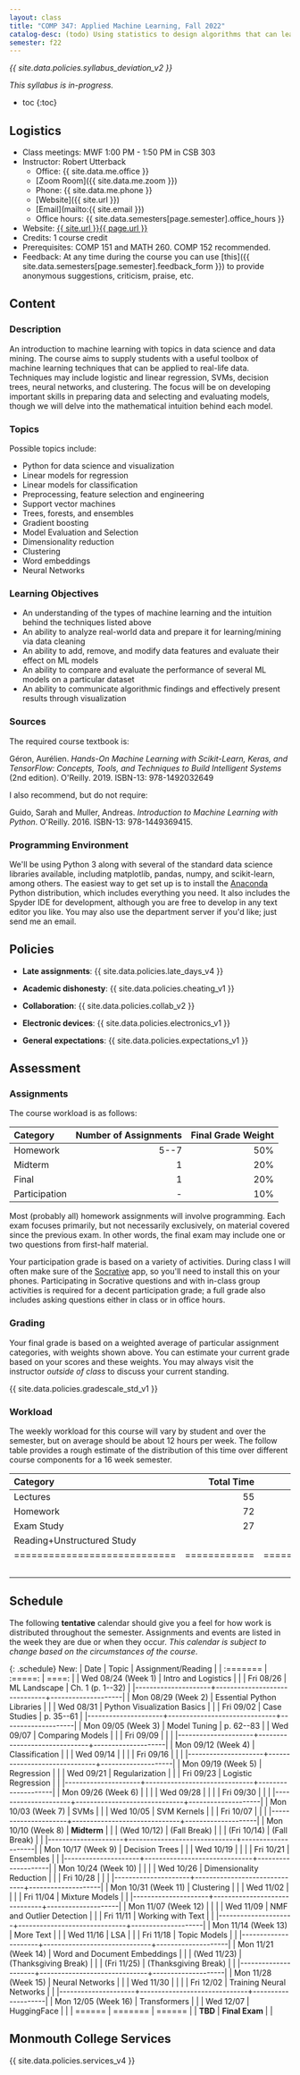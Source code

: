 ```yaml
---
layout: class
title: "COMP 347: Applied Machine Learning, Fall 2022"
catalog-desc: (todo) Using statistics to design algorithms that can learn from data.
semester: f22
---
```


*{{ site.data.policies.syllabus_deviation_v2 }}*

*This syllabus is in-progress.*

* toc
{:toc}

## Logistics

* Class meetings: MWF 1:00 PM - 1:50 PM in CSB 303
* Instructor: Robert Utterback
  * Office: {{ site.data.me.office }}
  * [Zoom Room]({{ site.data.me.zoom }})
  * Phone: {{ site.data.me.phone }}
  * [Website]({{ site.url }})
  * [Email](mailto:{{ site.email }})
  * Office hours: {{ site.data.semesters[page.semester].office_hours }}
* Website: <a href="{{ site.url }}{{ page.url }}">{{ site.url }}{{ page.url }}</a>
* Credits: 1 course credit
* Prerequisites: COMP 151 and MATH 260. COMP 152 recommended.
* Feedback: At any time during the course you can use
  [this]({{ site.data.semesters[page.semester].feedback_form }}) to provide
  anonymous suggestions, criticism, praise, etc.

## Content

### Description

An introduction to machine learning with topics in data science and
data mining. The course aims to supply students with a useful toolbox
of machine learning techniques that can be applied to real-life
data. Techniques may include logistic and linear regression, SVMs,
decision trees, neural networks, and clustering. The focus will be on
developing important skills in preparing data and selecting and
evaluating models, though we will delve into the mathematical
intuition behind each model.

### Topics

Possible topics include:

* Python for data science and visualization
* Linear models for regression
* Linear models for classification
* Preprocessing, feature selection and engineering
* Support vector machines
* Trees, forests, and ensembles
* Gradient boosting
* Model Evaluation and Selection
* Dimensionality reduction
* Clustering
* Word embeddings
* Neural Networks

### Learning Objectives

* An understanding of the types of machine learning and the intuition behind the techniques listed above
* An ability to analyze real-world data and prepare it for learning/mining via data cleaning
* An ability to add, remove, and modify data features and evaluate their effect on ML models
* An ability to compare and evaluate the performance of several ML models on a particular dataset
* An ability to communicate algorithmic findings and effectively present results through visualization

### Sources

The required course textbook is:

Géron, Aurélien. *Hands-On Machine Learning with Scikit-Learn, Keras,
and TensorFlow: Concepts, Tools, and Techniques to Build Intelligent
Systems* (2nd edition). O'Reilly. 2019. ISBN-13: 978-1492032649

I also recommend, but do not require:

Guido, Sarah and Muller, Andreas. *Introduction to Machine Learning
with Python*. O'Reilly. 2016. ISBN-13: 978-1449369415.

### Programming Environment

We'll be using Python 3 along with several of the standard data
science libraries available, including matplotlib, pandas, numpy, and
scikit-learn, among others. The easiest way to get set up is to
install the [Anaconda](https://www.anaconda.com/) Python distribution,
which includes everything you need. It also includes the Spyder IDE
for development, although you are free to develop in any text editor
you like. You may also use the department server if you'd like; just
send me an email.

## Policies

* **Late assignments**: {{ site.data.policies.late_days_v4 }}

* **Academic dishonesty**: {{ site.data.policies.cheating_v1 }}

* **Collaboration**: {{ site.data.policies.collab_v2 }}

* **Electronic devices**: {{ site.data.policies.electronics_v1 }}

* **General expectations**: {{ site.data.policies.expectations_v1 }}

## Assessment

### Assignments

The course workload is as follows:

| Category      | Number of Assignments | Final Grade Weight |
| :-----        |              -------: |                 -: |
| Homework      |                  5--7 |                50% |
| Midterm       |                     1 |                20% |
| Final         |                     1 |                20% |
| Participation |                     - |                10% |

Most (probably all) homework assignments will involve
programming. Each exam focuses primarily, but not necessarily
exclusively, on material covered since the previous exam. In other
words, the final exam may include one or two questions from first-half
material.

Your participation grade is based on a variety of activities. During
class I will often make sure of the
[Socrative](https://socrative.com/) app, so you'll need to install
this on your phones. Participating in Socrative questions and with
in-class group activities is required for a decent participation
grade; a full grade also includes asking questions either in class or
in office hours.

### Grading

Your final grade is based on a weighted average of particular
assignment categories, with weights shown above. You can estimate your
current grade based on your scores and these weights. You may always
visit the instructor *outside of class* to discuss your current
standing.

{{ site.data.policies.gradescale_std_v1 }}

### Workload

The weekly workload for this course will vary by student and over the
semester, but on average should be about 12 hours per week. The follow
table provides a rough estimate of the distribution of this time over
different course components for a 16 week semester.

| Category                     |   Total Time |     Time/Week (Hours) |
| :-----                       |     -------: |    -----------------: |
| Lectures                     |           55 |                   2.5 |
| Homework                     |           72 |                   4.5 |
| Exam Study                   |           27 |                   1.5 |
| Reading+Unstructured Study   |              |                   2.5 |
| ============================ | ============ | ===================== |
|                              |              |                    11 |

## Schedule
The following **tentative** calendar should give you a feel for how
work is distributed throughout the semester. Assignments and events
are listed in the week they are due or when they occur. *This calendar
is subject to change based on the circumstances of the course*.

<!-- (let* ((start-date (org-read-date nil nil "2018-08-21")) -->
<!--        (end-date (org-read-date nil nil "2018-12-05")) -->
<!--        (days (list "Mon" "Tue" "Wed" "Fri")) -->
<!--        (current start-date)) -->
<!--   (while (string< current end-date) -->
<!--     (let* ((time (org-time-string-to-time current)) -->
<!--            (day (format-time-string "%a" time))) -->
<!--       (if (member day days) -->
<!--           (princ (concat (format-time-string "%a %m/%d" time) "\n")))) -->
<!--     (setq current (org-read-date nil nil "++1" nil (org-time-string-to-time current))))) -->

{: .schedule}
New:
| Date                | Topic                        | Assignment/Reading |
| :=======            | :=====:                      | ====:              |
| Wed 08/24 (Week 1)  | Intro and Logistics          |                    |
| Fri 08/26           | ML Landscape                 | Ch. 1 (p. 1--32)   |
|---------------------+------------------------------+--------------------|
| Mon 08/29 (Week 2)  | Essential Python Libraries   |                    |
| Wed 08/31           | Python Visualization Basics  |                    |
| Fri 09/02           | Case Studies                 | p. 35--61          |
|---------------------+------------------------------+--------------------|
| Mon 09/05 (Week 3)  | Model Tuning                 | p. 62--83          |
| Wed 09/07           | Comparing Models             |                    |
| Fri 09/09           |                              |                    |
|---------------------+------------------------------+--------------------|
| Mon 09/12 (Week 4)  | Classification               |                    |
| Wed 09/14           |                              |                    |
| Fri 09/16           |                              |                    |
|---------------------+------------------------------+--------------------|
| Mon 09/19 (Week 5)  | Regression                   |                    |
| Wed 09/21           | Regularization               |                    |
| Fri 09/23           | Logistic Regression          |                    |
|---------------------+------------------------------+--------------------|
| Mon 09/26 (Week 6)  |                              |                    |
| Wed 09/28           |                              |                    |
| Fri 09/30           |                              |                    |
|---------------------+------------------------------+--------------------|
| Mon 10/03 (Week 7)  | SVMs                         |                    |
| Wed 10/05           | SVM Kernels                  |                    |
| Fri 10/07           |                              |                    |
|---------------------+------------------------------+--------------------|
| Mon 10/10 (Week 8)  | **Midterm**                  |                    |
| (Wed 10/12)         | (Fall Break)                 |                    |
| (Fri 10/14)         | (Fall Break)                 |                    |
|---------------------+------------------------------+--------------------|
| Mon 10/17 (Week 9)  | Decision Trees               |                    |
| Wed 10/19           |                              |                    |
| Fri 10/21           | Ensembles                    |                    |
|---------------------+------------------------------+--------------------|
| Mon 10/24 (Week 10) |                              |                    |
| Wed 10/26           | Dimensionality Reduction     |                    |
| Fri 10/28           |                              |                    |
|---------------------+------------------------------+--------------------|
| Mon 10/31 (Week 11) | Clustering                   |                    |
| Wed 11/02           |                              |                    |
| Fri 11/04           | Mixture Models               |                    |
|---------------------+------------------------------+--------------------|
| Mon 11/07 (Week 12) |                              |                    |
| Wed 11/09           | NMF and Outlier Detection    |                    |
| Fri 11/11           | Working with Text            |                    |
|---------------------+------------------------------+--------------------|
| Mon 11/14 (Week 13) | More Text                    |                    |
| Wed 11/16           | LSA                          |                    |
| Fri 11/18           | Topic Models                 |                    |
|---------------------+------------------------------+--------------------|
| Mon 11/21 (Week 14) | Word and Document Embeddings |                    |
| (Wed 11/23)         | (Thanksgiving Break)         |                    |
| (Fri 11/25)         | (Thanksgiving Break)         |                    |
|---------------------+------------------------------+--------------------|
| Mon 11/28 (Week 15) | Neural Networks              |                    |
| Wed 11/30           |                              |                    |
| Fri 12/02           | Training Neural Networks     |                    |
|---------------------+------------------------------+--------------------|
| Mon 12/05 (Week 16) | Transformers                 |                    |
| Wed 12/07           | HuggingFace                  |                    |
| ======              | =======                      | ======             |
| **TBD**             | **Final Exam**               |                    |

## Monmouth College Services

{{ site.data.policies.services_v4 }}

<!-- Local Variables: -->
<!-- eval: (orgtbl-mode) -->
<!-- End: -->
